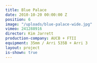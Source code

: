 ```yaml
---
title: Blue Palace
date: 2010-10-20 00:00:00 Z
position: 6
image: "/uploads/blue-palace-wide.jpg"
vimeo: 241288916
director: Kim Jarrett
production-company: AUCB + FTII
equipment: 35mm / Arri 535B + Arri 3
layout: project
is-shown: true
---
```


